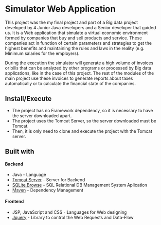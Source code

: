 # Simulator Web Application
This project was the my final project and part of a Big data project developed by 4 Junior Java developers and a Senior developer that guided us. It is a Web application that simulate a virtual economic environment formed by companies that buy and sell products and service. These companies act in function of certain parameters and strategies to get the highest benefits and maintaining the rules and laws in the reality (e.g. Minimum salaries for the employers).

During the execution the simulator will generate a high volume of invoices or bills that can be analyzed by other programs or processed by Big data applications, like in the case of this project. The rest of the modules of the main project use these invoices to generate reports about taxes automatically or to calculate the financial state of the companies.

## Install/Execute
* The project has no Framework dependency, so it is necessary to have the server downloaded apart.
* The project uses the Tomcat Server, so the server downloaded must be Tomcat.
* Then, it is only need to clone and execute the project with the Tomcat server.

## Built with
#### Backend
* Java - Language
* [Tomcat Server](http://tomcat.apache.org/) - Server for Backend
* [SQLite Browse](https://sqlitebrowser.org/) - SQL Relational DB Management System Aplication
* [Maven](https://maven.apache.org/) - Dependency Management
#### Frontend
* JSP, JavaScript and CSS - Languages for Web designing
* [Jquery](https://jquery.com/) - Library to control the Web Requests and Data-Flow

